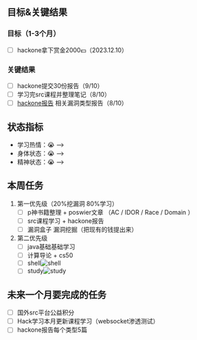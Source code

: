 ## 目标&关键结果
### 目标（1-3个月）
- [ ] hackone拿下赏金2000💵（2023.12.10）
### 关键结果
- [ ] hackone提交30份报告（9/10）
- [ ] 学习完src课程并整理笔记（8/10）
- [ ] [hackone报告](https://github.com/reddelexc/hackerone-reports) 相关漏洞类型报告（8/10）
## 状态指标
- 学习热情：😭 --> 
- 身体状态：😭 --> 
- 精神状态：😭 --> 

## 本周任务

1. 第一优先级（20%挖漏洞 80%学习）
	- [ ] p神书籍整理 + poswier文章 （AC / IDOR / Race / Domain ）
	- [ ] src课程学习 + hackone报告 
	- [ ] 漏洞盒子 漏洞挖掘（把现有的钱提出来）
2. 第二优先级
	- [ ] java基础基础学习
	- [ ] 计算导论 + cs50
	- [ ] shell![shell](/draw/autoshell)
	- [ ] study![study](/draw/autostudy)

## 未来一个月要完成的任务
- [ ] 国外src平台公益积分
- [ ] Hack学习本月更新课程学习（websocket渗透测试）
- [ ] hackone报告每个类型5篇
